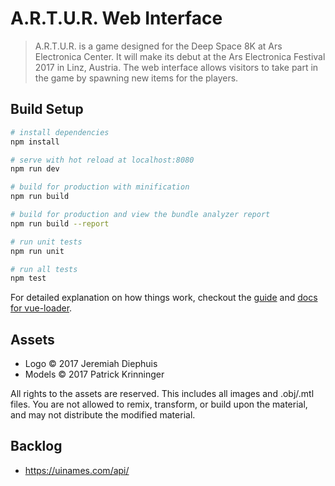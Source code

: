 # A.R.T.U.R. Web Interface

> A.R.T.U.R. is a game designed for the Deep Space 8K at Ars Electronica Center. It will make its debut at the Ars Electronica Festival 2017 in Linz, Austria. The web interface allows visitors to take part in the game by spawning new items for the players.

## Build Setup

``` bash
# install dependencies
npm install

# serve with hot reload at localhost:8080
npm run dev

# build for production with minification
npm run build

# build for production and view the bundle analyzer report
npm run build --report

# run unit tests
npm run unit

# run all tests
npm test
```

For detailed explanation on how things work, checkout the [guide](http://vuejs-templates.github.io/webpack/) and [docs for vue-loader](http://vuejs.github.io/vue-loader).

## Assets

* Logo © 2017 Jeremiah Diephuis
* Models © 2017 Patrick Krinninger

All rights to the assets are reserved. This includes all images and .obj/.mtl files. You are not allowed to remix, transform, or build upon the material, and may not distribute the modified material.

## Backlog

* https://uinames.com/api/
